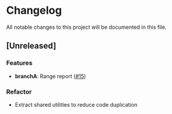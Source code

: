 # Changelog

All notable changes to this project will be documented in this file.

## [Unreleased]

### Features

- **branchA**: Range report ([#15](https://github.com/Quisharoo/revolut-calendar/issues/15))

### Refactor

- Extract shared utilities to reduce code duplication

<!-- generated by git-cliff -->
